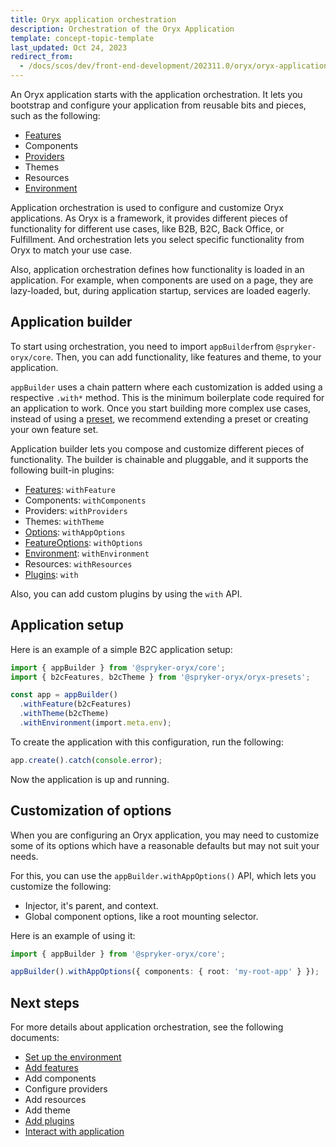 ```yaml
---
title: Oryx application orchestration
description: Orchestration of the Oryx Application
template: concept-topic-template
last_updated: Oct 24, 2023
redirect_from:
  - /docs/scos/dev/front-end-development/202311.0/oryx/oryx-application-orchestration/oryx-application-orchestration.html
---
```



An Oryx application starts with the application orchestration. It lets you bootstrap and configure your application from reusable bits and pieces, such as the following:

- [Features](/docs/scos/dev/front-end-development/{{page.version}}/oryx/building-applications/oryx-application-orchestration/oryx-application-feature.html)
- Components <!-- TODO: Link to components -->
- [Providers](/docs/scos/dev/front-end-development/{{page.version}}/oryx/architecture/dependency-injection/dependency-injection-providing-services.html)
- Themes <!-- TODO: Link to themes -->
- Resources <!-- TODO: Link to resources -->
- [Environment](/docs/scos/dev/front-end-development/{{page.version}}/oryx/building-applications/oryx-application-orchestration/oryx-application-environment.html)

Application orchestration is used to configure and customize Oryx applications. As Oryx is a framework, it provides different pieces of functionality for different use cases, like B2B, B2C, Back Office, or Fulfillment. And orchestration lets you select specific functionality from Oryx to match your use case.

Also, application orchestration defines how functionality is loaded in an application. For example, when components are used on a page, they are lazy-loaded, but, during application startup, services are loaded eagerly.

## Application builder

To start using orchestration, you need to import `appBuilder`from `@spryker-oryx/core`. Then, you can add functionality, like features and theme, to your application.

`appBuilder` uses a chain pattern where each customization is added using a respective `.with*` method. This is the minimum boilerplate code required for an application to work. Once you start building more complex use cases, instead of using a [preset](/docs/scos/dev/front-end-development/{{page.version}}/oryx/oryx-presets.html), we recommend extending a preset or creating your own feature set.

Application builder lets you compose and customize different pieces of functionality. The builder is chainable and pluggable, and it supports the following built-in plugins:

- [Features](/docs/scos/dev/front-end-development/{{page.version}}/oryx/building-applications/oryx-application-orchestration/oryx-application-feature.html): `withFeature`
- Components: `withComponents` <!-- TODO: Link to components -->
- Providers: `withProviders` <!-- TODO: Link to providers -->
- Themes: `withTheme` <!-- TODO: Link to themes -->
- [Options](#customization-of-options): `withAppOptions`
- [FeatureOptions](/docs/scos/dev/front-end-development/{{page.version}}/oryx/building-applications/oryx-application-orchestration/oryx-application-feature.html): `withOptions`
- [Environment](/docs/scos/dev/front-end-development/{{page.version}}/oryx/building-applications/oryx-application-orchestration/oryx-application-environment.html): `withEnvironment`
- Resources: `withResources`
- [Plugins](/docs/scos/dev/front-end-development/{{page.version}}/oryx/building-applications/oryx-application-orchestration/oryx-application-plugins.html): `with`

Also, you can add custom plugins by using the `with` API.

## Application setup

Here is an example of a simple B2C application setup:

```ts
import { appBuilder } from '@spryker-oryx/core';
import { b2cFeatures, b2cTheme } from '@spryker-oryx/oryx-presets';

const app = appBuilder()
  .withFeature(b2cFeatures)
  .withTheme(b2cTheme)
  .withEnvironment(import.meta.env);
```

To create the application with this configuration, run the following:

```ts
app.create().catch(console.error);
```

Now the application is up and running.

## Customization of options

When you are configuring an Oryx application, you may need to customize some of its options which have a reasonable defaults but may not suit your needs.

For this, you can use the `appBuilder.withAppOptions()` API, which lets you customize the following:

- Injector, it's parent, and context.
- Global component options, like a root mounting selector.

Here is an example of using it:

```ts
import { appBuilder } from '@spryker-oryx/core';

appBuilder().withAppOptions({ components: { root: 'my-root-app' } });
```

## Next steps

For more details about application orchestration, see the following documents:

- [Set up the environment](/docs/scos/dev/front-end-development/{{page.version}}/oryx/building-applications/oryx-application-orchestration/oryx-application-environment.html)
- [Add features](/docs/scos/dev/front-end-development/{{page.version}}/oryx/building-applications/oryx-application-orchestration/oryx-application-feature.html)
- Add components <!-- TODO: Link to components -->
- Configure providers <!-- TODO: Link to providers -->
- Add resources <!-- TODO: Link to resources -->
- Add theme <!-- TODO: Link to theme -->
- [Add plugins](/docs/scos/dev/front-end-development/{{page.version}}/oryx/building-applications/oryx-application-orchestration/oryx-application-plugins.html)
- [Interact with application](/docs/scos/dev/front-end-development/{{page.version}}/oryx/building-applications/oryx-application-orchestration/oryx-application.html)
